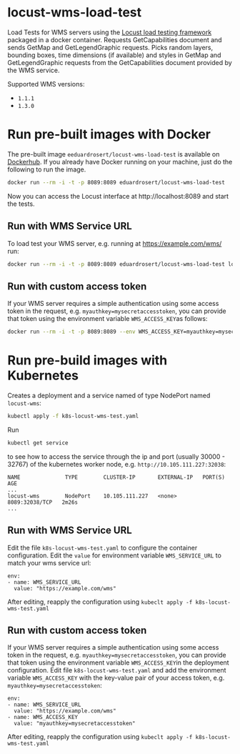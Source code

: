 # locust-wms-load-test
Load Tests for WMS servers using the [Locust load testing framework](https://locust.io) packaged in a docker container.
Requests GetCapabilities document and sends GetMap and GetLegendGraphic requests. Picks random layers, bounding boxes, time dimensions (if available) and styles in GetMap and GetLegendGraphic requests from the GetCapabilities document provided by the WMS service.

Supported WMS versions:
 - ``1.1.1``
 - ``1.3.0``

# Run pre-built images with Docker
The pre-built image ``eeduardrosert/locust-wms-load-test`` is available on [Dockerhub](https://hub.docker.com/r/eduardrosert/locust-wms-load-test). If you already have Docker running on your machine, just do the following to run the image.

```bash
docker run --rm -i -t -p 8089:8089 eduardrosert/locust-wms-load-test
```
Now you can access the Locust interface at http://localhost:8089 and start the tests.

## Run with WMS Service URL
To load test your WMS server, e.g. running at https://example.com/wms/ run:
```bash
docker run --rm -i -t -p 8089:8089 eduardrosert/locust-wms-load-test locust -f /app/wms-load-test/locustfile.py --host=https://example.com/wms
```

## Run with custom access token
If your WMS server requires a simple authentication using some access token in the request, e.g. ``myauthkey=mysecretaccesstoken``, you can provide that token using the environment variable ``WMS_ACCESS_KEY``as follows:
```bash
docker run --rm -i -t -p 8089:8089 --env WMS_ACCESS_KEY=myauthkey=mysecretaccesstoken eduardrosert/locust-wms-load-test locust -f /app/wms-load-test/locustfile.py --host=https://example.com/wms
```

# Run pre-build images with Kubernetes
Creates a deployment and a service named of type NodePort named ``locust-wms``:
```bash
kubectl apply -f k8s-locust-wms-test.yaml
```

Run
```bash
kubectl get service
```
to see how to access the service through the ip and port (usually 30000 - 32767) of the kubernetes worker node, e.g. ``http://10.105.111.227:32038``:
```
NAME              TYPE        CLUSTER-IP       EXTERNAL-IP   PORT(S)          AGE
...
locust-wms        NodePort    10.105.111.227   <none>        8089:32038/TCP   2m26s
...
```

## Run with WMS Service URL
Edit the file ``k8s-locust-wms-test.yaml`` to configure the container configuration. Edit the ``value`` for environment variable ``WMS_SERVICE_URL`` to match your wms service url:
```
env:
- name: WMS_SERVICE_URL
  value: "https://example.com/wms"
```
After editing, reapply the configuration using ``kubeclt apply -f k8s-locust-wms-test.yaml``

## Run with custom access token
If your WMS server requires a simple authentication using some access token in the request, e.g. ``myauthkey=mysecretaccesstoken``, you can provide that token using the environment variable ``WMS_ACCESS_KEY``in the deployment configuration. Edit file ``k8s-locust-wms-test.yaml`` and add the environment variable ``WMS_ACCESS_KEY`` with the key-value pair of your access token, e.g. ``myauthkey=mysecretaccesstoken``:
```
env:
- name: WMS_SERVICE_URL
  value: "https://example.com/wms"
- name: WMS_ACCESS_KEY
  value: "myauthkey=mysecretaccesstoken"
```
After editing, reapply the configuration using ``kubeclt apply -f k8s-locust-wms-test.yaml``